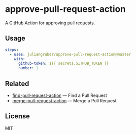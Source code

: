 # approve-pull-request-action

A GitHub Action for approving pull requests.

## Usage

```yaml
steps:
  - uses: juliangruber/approve-pull-request-action@master
    with:
      github-token: ${{ secrets.GITHUB_TOKEN }}
      number: 1
```

## Related

- [find-pull-request-action](https://github.com/juliangruber/find-pull-request-action) &mdash; Find a Pull Request
- [merge-pull-request-action](https://github.com/juliangruber/merge-pull-request-action) &mdash; Merge a Pull Request

## License

MIT
